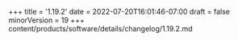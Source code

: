 +++
title = '1.19.2'
date = 2022-07-20T16:01:46-07:00
draft = false
minorVersion = 19
+++
content/products/software/details/changelog/1.19.2.md
